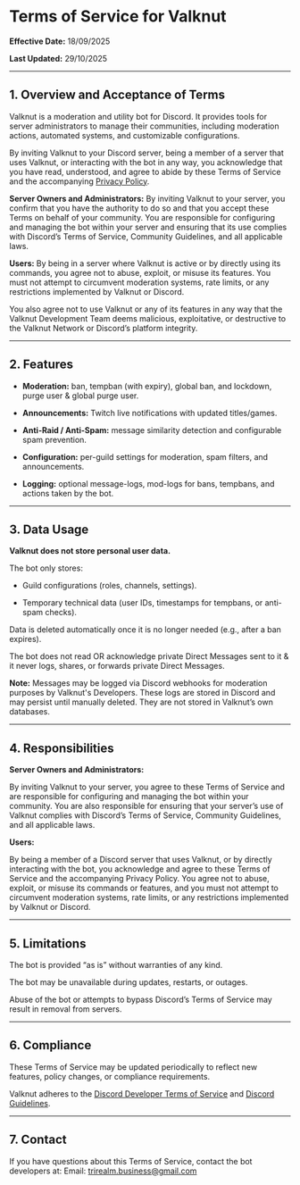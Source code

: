 # Terms of Service for Valknut
**Effective Date:** 18/09/2025

**Last Updated:** 29/10/2025

---
## 1. Overview and Acceptance of Terms

Valknut is a moderation and utility bot for Discord. It provides tools for server administrators to manage their communities, including moderation actions, automated systems, and customizable configurations.

By inviting Valknut to your Discord server, being a member of a server that uses Valknut, or interacting with the bot in any way, you acknowledge that you have read, understood, and agree to abide by these Terms of Service and the accompanying [Privacy Policy](https://github.com/TriRealm/Valknut/blob/main/Privacy%20Policy.md).

**Server Owners and Administrators:** By inviting Valknut to your server, you confirm that you have the authority to do so and that you accept these Terms on behalf of your community. You are responsible for configuring and managing the bot within your server and ensuring that its use complies with Discord’s Terms of Service, Community Guidelines, and all applicable laws.

**Users:** By being in a server where Valknut is active or by directly using its commands, you agree not to abuse, exploit, or misuse its features. You must not attempt to circumvent moderation systems, rate limits, or any restrictions implemented by Valknut or Discord.

You also agree not to use Valknut or any of its features in any way that the Valknut Development Team deems malicious, exploitative, or destructive to the Valknut Network or Discord’s platform integrity.

---
## 2. Features

- **Moderation:** ban, tempban (with expiry), global ban, and lockdown, purge user & global purge user.

- **Announcements:** Twitch live notifications with updated titles/games.

- **Anti-Raid / Anti-Spam:** message similarity detection and configurable spam prevention.

- **Configuration:** per-guild settings for moderation, spam filters, and announcements.

- **Logging:** optional message-logs, mod-logs for bans, tempbans, and actions taken by the bot.

---
## 3. Data Usage

**Valknut does not store personal user data.**

The bot only stores:

- Guild configurations (roles, channels, settings).

- Temporary technical data (user IDs, timestamps for tempbans, or anti-spam checks).

Data is deleted automatically once it is no longer needed (e.g., after a ban expires).

The bot does not read OR acknowledge private Direct Messages sent to it & it never logs, shares, or forwards private Direct Messages.

**Note:** Messages may be logged via Discord webhooks for moderation purposes by Valknut's Developers. These logs are stored in Discord and may persist until manually deleted. They are not stored in Valknut’s own databases.

---
## 4. Responsibilities

**Server Owners and Administrators:**

By inviting Valknut to your server, you agree to these Terms of Service and are responsible for configuring and managing the bot within your community. You are also responsible for ensuring that your server’s use of Valknut complies with Discord’s Terms of Service, Community Guidelines, and all applicable laws.

**Users:**

By being a member of a Discord server that uses Valknut, or by directly interacting with the bot, you acknowledge and agree to these Terms of Service and the accompanying Privacy Policy. You agree not to abuse, exploit, or misuse its commands or features, and you must not attempt to circumvent moderation systems, rate limits, or any restrictions implemented by Valknut or Discord.

---
## 5. Limitations

The bot is provided “as is” without warranties of any kind.

The bot may be unavailable during updates, restarts, or outages.

Abuse of the bot or attempts to bypass Discord’s Terms of Service may result in removal from servers.

---
## 6. Compliance

These Terms of Service may be updated periodically to reflect new features, policy changes, or compliance requirements.

Valknut adheres to the [Discord Developer Terms of Service](https://support-dev.discord.com/hc/en-us/articles/8562894815383-Discord-Developer-Terms-of-Service) and [Discord Guidelines](https://discord.com/guidelines).

---
## 7. Contact

If you have questions about this Terms of Service, contact the bot developers at:
Email: trirealm.business@gmail.com
